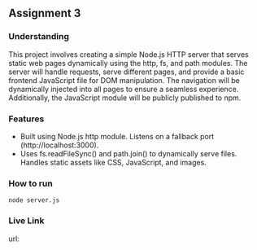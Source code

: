## Assignment 3

### Understanding

This project involves creating a simple Node.js HTTP server that serves static web pages dynamically using the http, fs, and path modules. The server will handle requests, serve different pages, and provide a basic frontend JavaScript file for DOM manipulation. The navigation will be dynamically injected into all pages to ensure a seamless experience. Additionally, the JavaScript module will be publicly published to npm.

### Features

- Built using Node.js http module.
  Listens on a fallback port (http://localhost:3000).
- Uses fs.readFileSync() and path.join() to dynamically serve files.
  Handles static assets like CSS, JavaScript, and images.

### How to run

```
node server.js
```

### Live Link

url:
